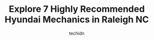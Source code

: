 ---
layout: ampstory
image: https://images.unsplash.com/photo-1639928848401-41650dc7238e?ixlib=rb-4.0.3&ixid=MnwxMjA3fDB8MHxwaG90by1wYWdlfHx8fGVufDB8fHx8&auto=format&fit=crop&w=640&h=853&q=80
author: techidn
featured: false
description: When it comes to maintaining and repairing your vehicle in Raleigh NC, USA, you deserve nothing but the best. Thats why the 7 best Hyundai Mechanic in the area are here to offer their exper
title: Explore 7 Highly Recommended Hyundai Mechanics in Raleigh NC
cover:
   title: Explore 7 Highly Recommended Hyundai Mechanics in Raleigh NC
   subtitle: Rickpate
   background: https://images.unsplash.com/photo-1639928848401-41650dc7238e?ixlib=rb-4.0.3&ixid=MnwxMjA3fDB8MHxwaG90by1wYWdlfHx8fGVufDB8fHx8&auto=format&fit=crop&w=640&h=853&q=80

pages: 
 - layout: thirds
   top: <h1>#1 Southern States Hyundai of Raleigh</h1>
   bottom: "<p>Wow!! … As we all know this past year has been pretty tough for most car shoppers. I had been wanting to get a new car, but wasnt really ready to fully commit. At th</p>"
   background: https://www.knot35.com/toplist/wp-content/uploads/2023/06/best-hyundai-mechanic-1-in-raleigh-nc-1685837705.jpeg
   backgroundblur: true
 - layout: thirds
   top: <h1>#2 Creech Import Repair</h1>
   bottom: "<p>1818 St Albans Dr #106, Raleigh, NC 27609, United States</p>"
   background: https://www.knot35.com/toplist/wp-content/uploads/2023/06/best-hyundai-mechanic-2-in-raleigh-nc-1685837705.jpeg
   cta:
      link: https://www.knot35.com/toplist/explore-7-highly-recommended-hyundai-mechanics-in-raleigh-nc/
      text: Explore 7 Highly Recommended Hyundai Mechanics in Raleigh NC
 - layout: thirds
   top: <h1>#3 Autohaus Import Service</h1>
   bottom: "<p>6814 Davis Cir, Raleigh, NC 27613, United States</p>"
   background: https://www.knot35.com/toplist/wp-content/uploads/2023/06/best-hyundai-mechanic-3-in-raleigh-nc-1685837706.jpeg
   cta:
      link: https://www.knot35.com/toplist/explore-7-highly-recommended-hyundai-mechanics-in-raleigh-nc/
      text: Explore 7 Highly Recommended Hyundai Mechanics in Raleigh NC
 - layout: thirds
   top: <h1>#4 Fred Anderson Kia of Raleigh Service Center</h1>
   bottom: "<p>9209 Glenwood Ave, Raleigh, NC 27617, United States</p>"
   background: https://images.unsplash.com/photo-1615749413727-825b59a857b5?ixlib=rb-4.0.3&ixid=MnwxMjA3fDB8MHxwaG90by1wYWdlfHx8fGVufDB8fHx8&auto=format&fit=crop&w=640&h=853&q=80
   cta:
      link: https://www.knot35.com/toplist/explore-7-highly-recommended-hyundai-mechanics-in-raleigh-nc/
      text: Explore 7 Highly Recommended Hyundai Mechanics in Raleigh NC
 - layout: thirds
   top: <h1>#5 Johnson Hyundai of Cary Service Center</h1>
   bottom: "<p>5000 Old Raleigh Rd Suite A, Cary, NC 27511, United States</p>"
   background: https://images.unsplash.com/photo-1609083590460-7b8cc0ca65f8?ixlib=rb-4.0.3&ixid=MnwxMjA3fDB8MHxwaG90by1wYWdlfHx8fGVufDB8fHx8&auto=format&fit=crop&w=640&h=853&q=80
   cta:
      link: https://www.knot35.com/toplist/explore-7-highly-recommended-hyundai-mechanics-in-raleigh-nc/
      text: Explore 7 Highly Recommended Hyundai Mechanics in Raleigh NC
 - layout: thirds
   top: <h1>#6 USA Automotive</h1>
   bottom: "<p>1620 Trawick Rd, Raleigh, NC 27604, United States</p>"
   background: https://images.unsplash.com/photo-1536745287225-21d689278fd1?ixlib=rb-4.0.3&ixid=MnwxMjA3fDB8MHxwaG90by1wYWdlfHx8fGVufDB8fHx8&auto=format&fit=crop&w=640&h=853&q=80
   cta:
      link: https://www.knot35.com/toplist/explore-7-highly-recommended-hyundai-mechanics-in-raleigh-nc/
      text: Explore 7 Highly Recommended Hyundai Mechanics in Raleigh NC
 - layout: thirds
   top: <h1>#7 Johnson Hyundai of Wake Forest Service Center</h1>
   bottom: "<p>11000 Capital Blvd, Wake Forest, NC 27587, United States</p>"
   background: https://images.unsplash.com/photo-1608411404720-c8f0417bcdba?ixlib=rb-4.0.3&ixid=MnwxMjA3fDB8MHxwaG90by1wYWdlfHx8fGVufDB8fHx8&auto=format&fit=crop&w=640&h=853&q=80
   cta:
      link: https://www.knot35.com/toplist/explore-7-highly-recommended-hyundai-mechanics-in-raleigh-nc/
      text: Explore 7 Highly Recommended Hyundai Mechanics in Raleigh NC
 - layout: thirds
   middle: Continue reading...
   background: https://images.unsplash.com/photo-1553949345-eb786bb3f7ba?ixlib=rb-4.0.3&ixid=MnwxMjA3fDB8MHxwaG90by1wYWdlfHx8fGVufDB8fHx8&auto=format&fit=crop&w=640&h=853&q=80
   cta:
      link: https://www.knot35.com/toplist/explore-7-highly-recommended-hyundai-mechanics-in-raleigh-nc/
      text: Explore 7 Highly Recommended Hyundai Mechanics in Raleigh NC
      
---